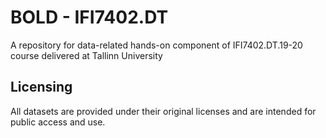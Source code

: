# BOLD - 	IFI7402.DT
A repository for data-related hands-on component of IFI7402.DT.19-20 course delivered at Tallinn University 

## Licensing
All datasets are provided under their original licenses and are intended for public access and use.

